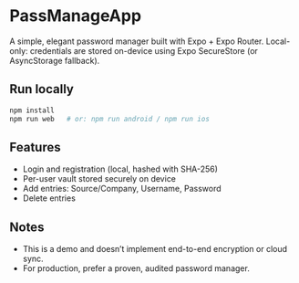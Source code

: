 # PassManageApp

A simple, elegant password manager built with Expo + Expo Router. Local-only: credentials are stored on-device using Expo SecureStore (or AsyncStorage fallback).

## Run locally

```sh
npm install
npm run web   # or: npm run android / npm run ios
```

## Features

- Login and registration (local, hashed with SHA-256)
- Per-user vault stored securely on device
- Add entries: Source/Company, Username, Password
- Delete entries

## Notes

- This is a demo and doesn’t implement end-to-end encryption or cloud sync.
- For production, prefer a proven, audited password manager.

